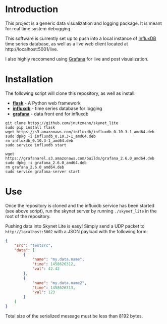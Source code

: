# Introduction
This project is a generic data visualization and logging package.  It is meant for real time system debugging.

This software is currently set up to push into a local instance of [InfluxDB](https://influxdata.com/time-series-platform/influxdb/) time series database, as well as a live web client located at http://localhost:5001/live.

I also highly reccomend using [Grafana](http://grafana.org/) for live and post visualization.


# Installation

The following script will clone this repository, as well as install:
* **[flask](http://flask.pocoo.org/)** - A Python web framework
* **[influxdb](https://influxdata.com/time-series-platform/influxdb/)** - time series database for logging
* **[grafana](http://grafana.org/)** - data front end for influxdb

```shell
git clone https://github.com/jnutzmann/skynet_lite
sudo pip install flask
wget https://s3.amazonaws.com/influxdb/influxdb_0.10.3-1_amd64.deb
sudo dpkg -i influxdb_0.10.3-1_amd64.deb
rm influxdb_0.10.3-1_amd64.deb
sudo service influxdb start

wget https://grafanarel.s3.amazonaws.com/builds/grafana_2.6.0_amd64.deb
sudo dpkg -i grafana_2.6.0_amd64.deb
rm grafana_2.6.0_amd64.deb
sudo service grafana-server start
```

# Use

Once the repository is cloned and the influxdb service has been started (see above script), run the skynet server by running `./skynet_lite` in the root of the repository.

Pushing data into Skynet Lite is easy!  Simply send a UDP packet to `http://localhost:5002` with a JSON payload with the following form:

```json
{
	"src": "testsrc",
	"data": [
		{
			"name": "my.data.name",
			"time": 1458626312,
			"val": 42.42
		},
		{
			"name": "my.data.name2",
			"time": 1458626313,
			"val": 123
		}
	]
}

```

Total size of the serialized message must be less than 8192 bytes.